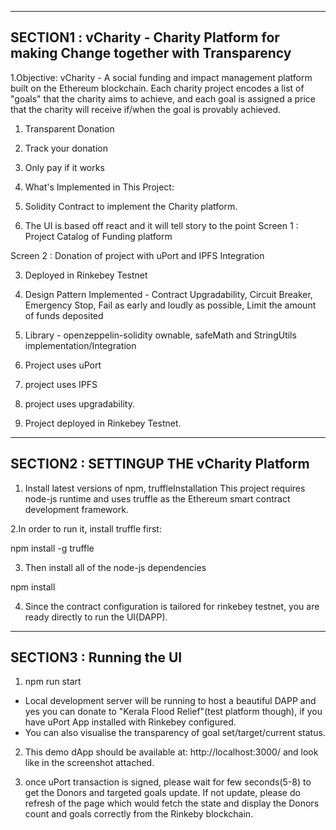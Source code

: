 ---------------------------------------------------------------
SECTION1 : vCharity - Charity Platform for making Change together with Transparency
--------------------------------------------------------------
1.Objective: vCharity - A social funding and impact management platform built on the Ethereum blockchain.
Each charity project encodes a list of "goals" that the charity aims to achieve, and each goal is assigned a price that the charity will receive if/when the goal is provably achieved.

1. Transparent Donation

2. Track your donation
3. Only pay if it works


2. What's Implemented in This Project:
1. Solidity Contract to implement the Charity platform. 

2. The UI is based off react and it will tell story to the point
Screen 1 : Project Catalog of Funding platform

Screen 2 : Donation of project with uPort and IPFS Integration

3. Deployed in Rinkebey Testnet

4. Design Pattern Implemented - Contract Upgradability, Circuit Breaker, Emergency Stop, Fail as early and loudly as possible, Limit the amount of funds deposited
5. Library - openzeppelin-solidity ownable, safeMath and StringUtils implementation/Integration
6. Project uses uPort
7. project uses IPFS
8. project uses upgradability.
9. Project deployed in Rinkebey Testnet.


----------------------------------------------------------------------
SECTION2 : SETTINGUP THE vCharity Platform
----------------------------------------------------------------------
1. Install latest versions of npm, truffleInstallation
This project requires node-js runtime and uses truffle as the Ethereum smart contract development framework.

2.In order to run it, install truffle first:

npm install -g truffle

3. Then install all of the node-js dependencies

npm install

4. Since the contract configuration is tailored for rinkebey testnet, you are ready directly to run the UI(DAPP).


----------------------------------------------------------------------
SECTION3 : Running the UI
----------------------------------------------------------------------
1. npm run start
- Local development server will be running to host a beautiful DAPP and yes you can donate to "Kerala Flood Relief"(test platform though), if you have uPort App installed with Rinkebey configured.
- You can also visualise the transparency of goal set/target/current status.

2.  This demo dApp should be available at: http://localhost:3000/ and look like in the screenshot attached.

3. once uPort transaction is signed, please wait for few seconds(5-8) to get the Donors and targeted goals update. If not update, please do refresh of the page which would fetch the state and display the Donors count and goals correctly from the Rinkeby blockchain.


